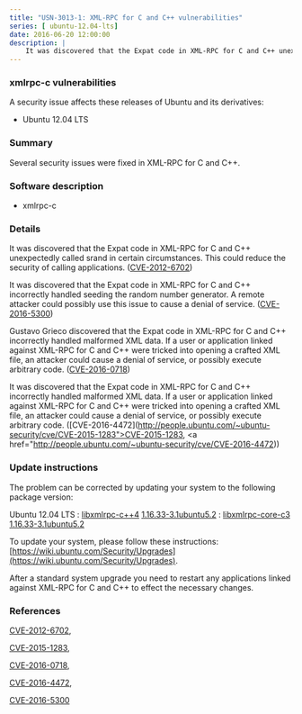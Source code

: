 ```yaml
---
title: "USN-3013-1: XML-RPC for C and C++ vulnerabilities"
series: [ ubuntu-12.04-lts]
date: 2016-06-20 12:00:00
description: |
    It was discovered that the Expat code in XML-RPC for C and C++ unexpectedly called srand in certain circumstances. This could reduce the security of calling applications. ([CVE-2012-6702](http://people.ubuntu.com/~ubuntu-security/cve/CVE-2012-6702))
--- 
```

 
 


### xmlrpc-c vulnerabilities

A security issue affects these releases of Ubuntu and its derivatives:

* Ubuntu 12.04 LTS

### Summary

Several security issues were fixed in XML-RPC for C and C++. 

### Software description

* xmlrpc-c 

### Details

It was discovered that the Expat code in XML-RPC for C and C++ unexpectedly called srand in certain circumstances. This could reduce the security of calling applications. ([CVE-2012-6702](http://people.ubuntu.com/~ubuntu-security/cve/CVE-2012-6702))

It was discovered that the Expat code in XML-RPC for C and C++ incorrectly handled seeding the random number generator. A remote attacker could possibly use this issue to cause a denial of service. ([CVE-2016-5300](http://people.ubuntu.com/~ubuntu-security/cve/CVE-2016-5300))

Gustavo Grieco discovered that the Expat code in XML-RPC for C and C++ incorrectly handled malformed XML data. If a user or application linked against XML-RPC for C and C++ were tricked into opening a crafted XML file, an attacker could cause a denial of service, or possibly execute arbitrary code. ([CVE-2016-0718](http://people.ubuntu.com/~ubuntu-security/cve/CVE-2016-0718))

It was discovered that the Expat code in XML-RPC for C and C++ incorrectly handled malformed XML data. If a user or application linked against XML-RPC for C and C++ were tricked into opening a crafted XML file, an attacker could cause a denial of service, or possibly execute arbitrary code. ([CVE-2016-4472](http://people.ubuntu.com/~ubuntu-security/cve/CVE-2015-1283">CVE-2015-1283</a>, <a href="http://people.ubuntu.com/~ubuntu-security/cve/CVE-2016-4472)) 

### Update instructions

The problem can be corrected by updating your system to the following package version:

Ubuntu 12.04 LTS
 : [libxmlrpc-c++4](https://launchpad.net/ubuntu/+source/xmlrpc-c) <span> [1.16.33-3.1ubuntu5.2](https://launchpad.net/ubuntu/+source/xmlrpc-c/1.16.33-3.1ubuntu5.2) </span> 
 : [libxmlrpc-core-c3](https://launchpad.net/ubuntu/+source/xmlrpc-c) <span> [1.16.33-3.1ubuntu5.2](https://launchpad.net/ubuntu/+source/xmlrpc-c/1.16.33-3.1ubuntu5.2) </span> 

To update your system, please follow these instructions: [https://wiki.ubuntu.com/Security/Upgrades](https://wiki.ubuntu.com/Security/Upgrades).

After a standard system upgrade you need to restart any applications linked against XML-RPC for C and C++ to effect the necessary changes. 

### References

 
 [CVE-2012-6702](http://people.ubuntu.com/~ubuntu-security/cve/CVE-2012-6702), 

 [CVE-2015-1283](http://people.ubuntu.com/~ubuntu-security/cve/CVE-2015-1283), 

 [CVE-2016-0718](http://people.ubuntu.com/~ubuntu-security/cve/CVE-2016-0718), 

 [CVE-2016-4472](http://people.ubuntu.com/~ubuntu-security/cve/CVE-2016-4472), 

 [CVE-2016-5300](http://people.ubuntu.com/~ubuntu-security/cve/CVE-2016-5300)
 

